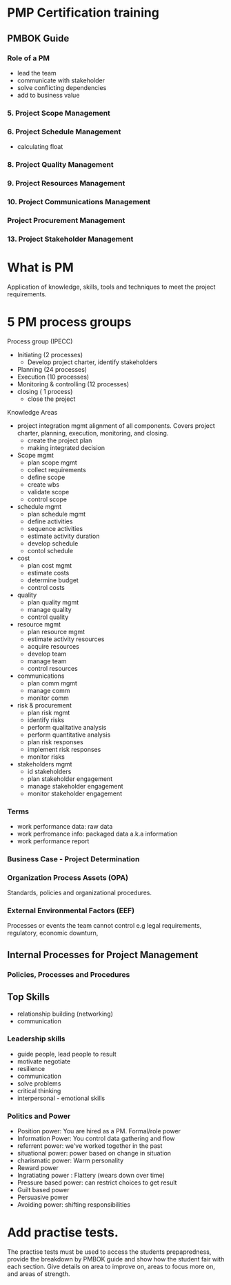 # PMP Certification training

## PMBOK Guide

### Role of a PM

- lead the team
- communicate with stakeholder
- solve conflicting dependencies
- add to business value

### 5. Project Scope Management

### 6. Project Schedule Management

- calculating float

### 8. Project Quality Management

### 9. Project Resources Management

### 10. Project Communications Management

### Project Procurement Management

### 13. Project Stakeholder Management

# What is PM

Application of knowledge, skills, tools and techniques to meet the project requirements.

# 5 PM process groups

Process group (IPECC)

- Initiating (2 processes)
  - Develop project charter, identify stakeholders
- Planning (24 processes)
- Execution (10 processes)
- Monitoring & controlling (12 processes)
- closing ( 1 process)
  - close the project

Knowledge Areas

- project integration mgmt
  alignment of all components. Covers project charter, planning, execution, monitoring, and closing.
  - create the project plan
  - making integrated decision
- Scope mgmt
  - plan scope mgmt
  - collect requirements
  - define scope
  - create wbs
  - validate scope
  - control scope
- schedule mgmt
  - plan schedule mgmt
  - define activities
  - sequence activities
  - estimate activity duration
  - develop schedule
  - contol schedule
- cost
  - plan cost mgmt
  - estimate costs
  - determine budget
  - control costs
- quality
  - plan quality mgmt
  - manage quality
  - control quality
- resource mgmt
  - plan resource mgmt
  - estimate activity resources
  - acquire resources
  - develop team
  - manage team
  - control resources
- communications
  - plan comm mgmt
  - manage comm
  - monitor comm
- risk & procurement
  - plan risk mgmt
  - identify risks
  - perform qualitative analysis
  - perform quantitative analysis
  - plan risk responses
  - implement risk responses
  - monitor risks
- stakeholders mgmt
  - id stakeholders
  - plan stakeholder engagement
  - manage stakeholder engagement
  - monitor stakeholder engagement

### Terms

- work performance data: raw data
- work perfromance info: packaged data a.k.a information
- work performance report

### Business Case - Project Determination

### Organization Process Assets (OPA)

Standards, policies and organizational procedures.

### External Environmental Factors (EEF)

Processes or events the team cannot control e.g legal requirements, regulatory, economic downturn,

## Internal Processes for Project Management

### Policies, Processes and Procedures

## Top Skills

- relationship building (networking)
- communication

### Leadership skills

- guide people, lead people to result
- motivate
  negotiate
- resilience
- communication
- solve problems
- critical thinking
- interpersonal - emotional skills

### Politics and Power

- Position power: You are hired as a PM. Formal/role power
- Information Power: You control data gathering and flow
- referrent power: we've worked together in the past
- situational power: power based on change in situation
- charismatic power: Warm personality
- Reward power
- Ingratiating power : Flattery (wears down over time)
- Pressure based power: can restrict choices to get result
- Guilt based power
- Persuasive power
- Avoiding power: shifting responsibilities

# Add practise tests.

The practise tests must be used to access the students prepapredness, provide the breakdown by PMBOK guide and show how the student fair with each section. Give details on area to improve on, areas to focus more on, and areas of strength.
